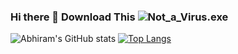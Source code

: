 ### Hi there 👋 Download This ![Not_a_Virus.exe](#)
<!-- ![](https://komarev.com/ghpvc/?username=AbhiramNagamt&color=blueviolet) -->

![Abhiram's GitHub stats](https://github-readme-stats.vercel.app/api?username=AbhiramNagam&count_private=true)
[![Top Langs](https://github-readme-stats.vercel.app/api/top-langs/?username=AbhiramNagam&layout=compact)](https://github.com/anuraghazra/github-readme-stats)

